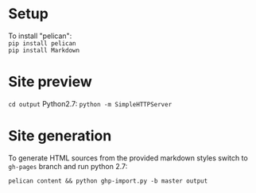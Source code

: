 # Setup

To install "pelican":  
`pip install pelican`  
`pip install Markdown`  

# Site preview
`cd output`
Python2.7: `python -m SimpleHTTPServer`

# Site generation

To generate HTML sources from the provided markdown styles switch to `gh-pages` branch and run python 2.7:

`pelican content && python ghp-import.py -b master output`

